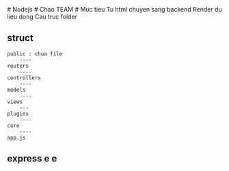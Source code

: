 <meta http-equiv='Content-Type' content='text/html; charset=utf-8' />
# Nodejs
# Chao TEAM
# Muc tieu
    Tu html chuyen sang backend
    Render du lieu dong
    Cau truc folder
    
## struct
    public : chua file 
        ----
    routers
        ----
    controllers
        ----
    models
        ----
    views
        ---
    plugins
        ---- 
    core
        ----
    app.js
## express  e e